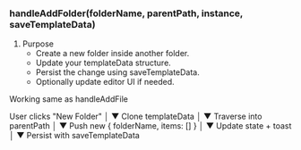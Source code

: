 ### handleAddFolder(folderName, parentPath, instance, saveTemplateData)

1. Purpose
    -   Create a new folder inside another folder.
    -   Update your templateData structure.
    -   Persist the change using saveTemplateData.
    -   Optionally update editor UI if needed.

Working same as handleAddFile


User clicks "New Folder"
        │
        ▼
Clone templateData
        │
        ▼
Traverse into parentPath
        │
        ▼
Push new { folderName, items: [] }
        │
        ▼
Update state + toast
        │
        ▼
Persist with saveTemplateData
